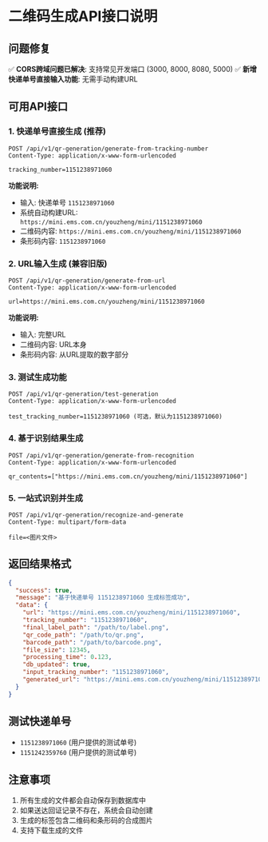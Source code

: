 # 二维码生成API接口说明

## 问题修复
✅ **CORS跨域问题已解决**: 支持常见开发端口 (3000, 8000, 8080, 5000)
✅ **新增快递单号直接输入功能**: 无需手动构建URL

## 可用API接口

### 1. 快递单号直接生成 (推荐)
```
POST /api/v1/qr-generation/generate-from-tracking-number
Content-Type: application/x-www-form-urlencoded

tracking_number=1151238971060
```

**功能说明:**
- 输入: 快递单号 `1151238971060`
- 系统自动构建URL: `https://mini.ems.com.cn/youzheng/mini/1151238971060`
- 二维码内容: `https://mini.ems.com.cn/youzheng/mini/1151238971060`
- 条形码内容: `1151238971060`

### 2. URL输入生成 (兼容旧版)
```
POST /api/v1/qr-generation/generate-from-url
Content-Type: application/x-www-form-urlencoded

url=https://mini.ems.com.cn/youzheng/mini/1151238971060
```

**功能说明:**
- 输入: 完整URL
- 二维码内容: URL本身
- 条形码内容: 从URL提取的数字部分

### 3. 测试生成功能
```
POST /api/v1/qr-generation/test-generation
Content-Type: application/x-www-form-urlencoded

test_tracking_number=1151238971060 (可选，默认为1151238971060)
```

### 4. 基于识别结果生成
```
POST /api/v1/qr-generation/generate-from-recognition
Content-Type: application/x-www-form-urlencoded

qr_contents=["https://mini.ems.com.cn/youzheng/mini/1151238971060"]
```

### 5. 一站式识别并生成
```
POST /api/v1/qr-generation/recognize-and-generate
Content-Type: multipart/form-data

file=<图片文件>
```

## 返回结果格式
```json
{
  "success": true,
  "message": "基于快递单号 1151238971060 生成标签成功",
  "data": {
    "url": "https://mini.ems.com.cn/youzheng/mini/1151238971060",
    "tracking_number": "1151238971060",
    "final_label_path": "/path/to/label.png",
    "qr_code_path": "/path/to/qr.png",
    "barcode_path": "/path/to/barcode.png",
    "file_size": 12345,
    "processing_time": 0.123,
    "db_updated": true,
    "input_tracking_number": "1151238971060",
    "generated_url": "https://mini.ems.com.cn/youzheng/mini/1151238971060"
  }
}
```

## 测试快递单号
- `1151238971060` (用户提供的测试单号)
- `1151242359760` (用户提供的测试单号)

## 注意事项
1. 所有生成的文件都会自动保存到数据库中
2. 如果送达回证记录不存在，系统会自动创建
3. 生成的标签包含二维码和条形码的合成图片
4. 支持下载生成的文件